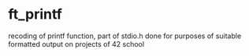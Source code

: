 # ft_printf
recoding of printf function, part of stdio.h
done for purposes of suitable formatted output on projects of 42 school
